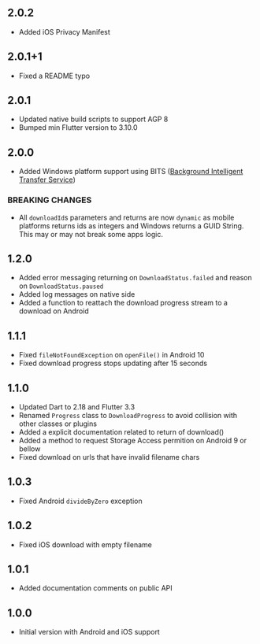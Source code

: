 ## 2.0.2

* Added iOS Privacy Manifest

## 2.0.1+1

* Fixed a README typo

## 2.0.1

* Updated native build scripts to support AGP 8
* Bumped min Flutter version to 3.10.0

## 2.0.0

* Added Windows platform support using BITS ([Background Intelligent Transfer Service](https://learn.microsoft.com/en-us/windows/win32/bits/background-intelligent-transfer-service-portal))

### BREAKING CHANGES
* All `downloadId`s parameters and returns are now `dynamic` as mobile platforms returns ids as integers and Windows returns a GUID String. This may or may not break some apps logic.

## 1.2.0

* Added error messaging returning on `DownloadStatus.failed` and reason on `DownloadStatus.paused`
* Added log messages on native side
* Added a function to reattach the download progress stream to a download on Android

## 1.1.1

* Fixed `fileNotFoundException` on `openFile()` in Android 10
* Fixed download progress stops updating after 15 seconds

## 1.1.0

* Updated Dart to 2.18 and Flutter 3.3
* Renamed `Progress` class to `DownloadProgress` to avoid collision with other classes or plugins
* Added a explicit documentation related to return of download()
* Added a method to request Storage Access permition on Android 9 or bellow
* Fixed download on urls that have invalid filename chars

## 1.0.3

* Fixed Android `divideByZero` exception

## 1.0.2

* Fixed iOS download with empty filename

## 1.0.1

* Added documentation comments on public API

## 1.0.0

* Initial version with Android and iOS support

